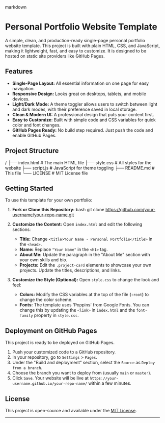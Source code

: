 markdown
# Personal Portfolio Website Template

A simple, clean, and production-ready single-page personal portfolio website template. This project is built with plain HTML, CSS, and JavaScript, making it lightweight, fast, and easy to customize. It is designed to be hosted on static site providers like GitHub Pages.

## Features

-   **Single-Page Layout:** All essential information on one page for easy navigation.
-   **Responsive Design:** Looks great on desktops, tablets, and mobile devices.
-   **Light/Dark Mode:** A theme toggler allows users to switch between light and dark modes, with their preference saved in local storage.
-   **Clean & Modern UI:** A professional design that puts your content first.
-   **Easy to Customize:** Built with simple code and CSS variables for quick color and font changes.
-   **GitHub Pages Ready:** No build step required. Just push the code and enable GitHub Pages.

## Project Structure


/
├── index.html      # The main HTML file
├── style.css       # All styles for the website
├── script.js       # JavaScript for theme toggling
├── README.md       # This file
└── LICENSE         # MIT License file


## Getting Started

To use this template for your own portfolio:

1.  **Fork or Clone this Repository:**
    bash
    git clone https://github.com/your-username/your-repo-name.git
    

2.  **Customize the Content:**
    Open `index.html` and edit the following sections:
    -   **Title:** Change `<title>Your Name - Personal Portfolio</title>` in the `<head>`.
    -   **Name:** Replace `"Your Name"` in the `<h1>` tag.
    -   **About Me:** Update the paragraph in the "About Me" section with your own skills and bio.
    -   **Projects:** Edit the `.project-card` elements to showcase your own projects. Update the titles, descriptions, and links.

3.  **Customize the Style (Optional):**
    Open `style.css` to change the look and feel:
    -   **Colors:** Modify the CSS variables at the top of the file (`:root`) to change the color scheme.
    -   **Fonts:** The template uses 'Poppins' from Google Fonts. You can change this by updating the `<link>` in `index.html` and the `font-family` property in `style.css`.

## Deployment on GitHub Pages

This project is ready to be deployed on GitHub Pages.

1.  Push your customized code to a GitHub repository.
2.  In your repository, go to `Settings` > `Pages`.
3.  Under the "Build and deployment" section, select the `Source` as `Deploy from a branch`.
4.  Choose the branch you want to deploy from (usually `main` or `master`).
5.  Click `Save`. Your website will be live at `https://your-username.github.io/your-repo-name/` within a few minutes.

## License

This project is open-source and available under the [MIT License](LICENSE).


---